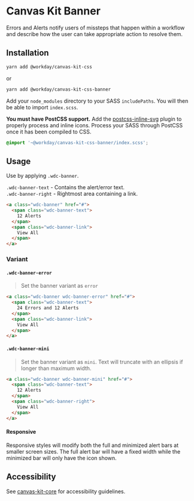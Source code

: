 # Canvas Kit Banner

Errors and Alerts notify users of missteps that happen within a workflow and describe how the user
can take appropriate action to resolve them.

## Installation

```sh
yarn add @workday/canvas-kit-css
```

or

```sh
yarn add @workday/canvas-kit-css-banner
```

Add your `node_modules` directory to your SASS `includePaths`. You will then be able to import
`index.scss`.

**You must have PostCSS support.** Add the
[postcss-inline-svg](https://github.com/TrySound/postcss-inline-svg) plugin to properly process and
inline icons. Process your SASS through PostCSS once it has been compiled to CSS.

```scss
@import '~@workday/canvas-kit-css-banner/index.scss';
```

## Usage

Use by applying `.wdc-banner`.

`.wdc-banner-text` - Contains the alert/error text.  
`.wdc-banner-right` - Rightmost area containing a link.

```html
<a class="wdc-banner" href="#">
  <span class="wdc-banner-text">
    12 Alerts
  </span>
  <span class="wdc-banner-link">
    View All
  </span>
</a>
```

### Variant

#### `.wdc-banner-error`

> Set the banner variant as `error`

```html
<a class="wdc-banner wdc-banner-error" href="#">
  <span class="wdc-banner-text">
    24 Errors and 12 Alerts
  </span>
  <span class="wdc-banner-link">
    View All
  </span>
</a>
```

#### `.wdc-banner-mini`

> Set the banner variant as `mini`. Text will truncate with an ellipsis if longer than maximum
> width.

```html
<a class="wdc-banner wdc-banner-mini" href="#">
  <span class="wdc-banner-text">
    12 Alerts
  </span>
  <span class="wdc-banner-right">
    View All
  </span>
</a>
```

#### Responsive

Responsive styles will modify both the full and minimized alert bars at smaller screen sizes. The
full alert bar will have a fixed width while the minimized bar will only have the icon shown.

## Accessibility

See [canvas-kit-core](../../core/css#accessibility) for accessibility guidelines.
